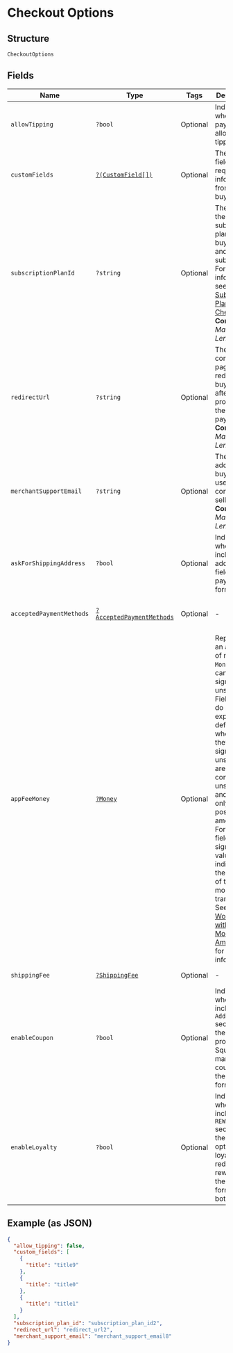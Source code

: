 
# Checkout Options

## Structure

`CheckoutOptions`

## Fields

| Name | Type | Tags | Description | Getter | Setter |
|  --- | --- | --- | --- | --- | --- |
| `allowTipping` | `?bool` | Optional | Indicates whether the payment allows tipping. | getAllowTipping(): ?bool | setAllowTipping(?bool allowTipping): void |
| `customFields` | [`?(CustomField[])`](../../doc/models/custom-field.md) | Optional | The custom fields requesting information from the buyer. | getCustomFields(): ?array | setCustomFields(?array customFields): void |
| `subscriptionPlanId` | `?string` | Optional | The ID of the subscription plan for the buyer to pay and subscribe.<br>For more information, see [Subscription Plan Checkout](https://developer.squareup.com/docs/checkout-api/subscription-plan-checkout).<br>**Constraints**: *Maximum Length*: `255` | getSubscriptionPlanId(): ?string | setSubscriptionPlanId(?string subscriptionPlanId): void |
| `redirectUrl` | `?string` | Optional | The confirmation page URL to redirect the buyer to after Square processes the payment.<br>**Constraints**: *Maximum Length*: `2048` | getRedirectUrl(): ?string | setRedirectUrl(?string redirectUrl): void |
| `merchantSupportEmail` | `?string` | Optional | The email address that buyers can use to contact the seller.<br>**Constraints**: *Maximum Length*: `256` | getMerchantSupportEmail(): ?string | setMerchantSupportEmail(?string merchantSupportEmail): void |
| `askForShippingAddress` | `?bool` | Optional | Indicates whether to include the address fields in the payment form. | getAskForShippingAddress(): ?bool | setAskForShippingAddress(?bool askForShippingAddress): void |
| `acceptedPaymentMethods` | [`?AcceptedPaymentMethods`](../../doc/models/accepted-payment-methods.md) | Optional | - | getAcceptedPaymentMethods(): ?AcceptedPaymentMethods | setAcceptedPaymentMethods(?AcceptedPaymentMethods acceptedPaymentMethods): void |
| `appFeeMoney` | [`?Money`](../../doc/models/money.md) | Optional | Represents an amount of money. `Money` fields can be signed or unsigned.<br>Fields that do not explicitly define whether they are signed or unsigned are<br>considered unsigned and can only hold positive amounts. For signed fields, the<br>sign of the value indicates the purpose of the money transfer. See<br>[Working with Monetary Amounts](https://developer.squareup.com/docs/build-basics/working-with-monetary-amounts)<br>for more information. | getAppFeeMoney(): ?Money | setAppFeeMoney(?Money appFeeMoney): void |
| `shippingFee` | [`?ShippingFee`](../../doc/models/shipping-fee.md) | Optional | - | getShippingFee(): ?ShippingFee | setShippingFee(?ShippingFee shippingFee): void |
| `enableCoupon` | `?bool` | Optional | Indicates whether to include the `Add coupon` section for the buyer to provide a Square marketing coupon in the payment form. | getEnableCoupon(): ?bool | setEnableCoupon(?bool enableCoupon): void |
| `enableLoyalty` | `?bool` | Optional | Indicates whether to include the `REWARDS` section for the buyer to opt in to loyalty, redeem rewards in the payment form, or both. | getEnableLoyalty(): ?bool | setEnableLoyalty(?bool enableLoyalty): void |

## Example (as JSON)

```json
{
  "allow_tipping": false,
  "custom_fields": [
    {
      "title": "title9"
    },
    {
      "title": "title0"
    },
    {
      "title": "title1"
    }
  ],
  "subscription_plan_id": "subscription_plan_id2",
  "redirect_url": "redirect_url2",
  "merchant_support_email": "merchant_support_email8"
}
```


